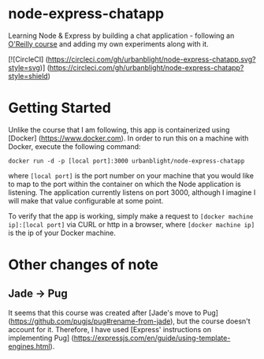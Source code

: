 # node-express-chatapp
Learning Node & Express by building a chat application - following an [O'Reilly 
course](http://shop.oreilly.com/product/0636920051152.do) and adding my own 
experiments along with it.

[![CircleCI]
(https://circleci.com/gh/urbanblight/node-express-chatapp.svg?style=svg)]
(https://circleci.com/gh/urbanblight/node-express-chatapp?style=shield)

# Getting Started

Unlike the course that I am following, this app is containerized using [Docker]
(https://www.docker.com). In order to run this on a machine with Docker, execute
the following command:

  `docker run -d -p [local port]:3000 urbanblight/node-express-chatapp`

where `[local port]` is the port number on your machine that you would like to 
map to the port within the container on which the Node application is listening.
The application currently listens on port 3000, although I imagine I will make 
that value configurable at some point.

To verify that the app is working, simply make a request to 
`[docker machine ip]:[local port]` via CURL or http in a browser, where 
`[docker machine ip]` is the ip of your Docker machine.

# Other changes of note

## Jade -> Pug

It seems that this course was created after [Jade's move to Pug]
(https://github.com/pugjs/pug#rename-from-jade), but the course doesn't account 
for it. Therefore, I have used [Express' instructions on implementing Pug]
(https://expressjs.com/en/guide/using-template-engines.html).